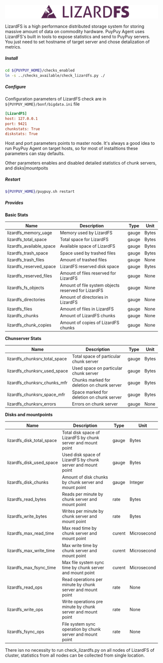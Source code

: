 ![Lizardfs](../images/lizardfs.png)

LizardFS is a high performance distributed storage system for storing massive amount of data on commodity hardware.
PuyPuy Agent uses LizardFS's built in tools to expose statistics and send to PuyPuy servers. 
You just need to set hostname of target server and chose detalization of metrics.   

##### **Install**

```bash
cd ${PUYPUY_HOME}/checks_enabled
ln -s ../checks_available/check_lizardfs.py ./
```

##### **Configure**

Configuration parameters of LizardFS check are in ``${PUYPUY_HOME}/bonf/bigdata.ini`` file  

```ini
[LizardFS]
host: 127.0.0.1
port: 9421
chunkstats: True
diskstats: True
```
Host and port parameters points to master node. It's always a good idea to run PuyPuy Agent on target hosts, 
so for most of installtions these parameters can stay defaults. 

Other parameters enables and disabled detailed statistics of chunk servers, and disks|mountpoits 

##### **Restart**

```bash
${PUYPUY_HOME}/puypuy.sh restart
```

##### **Provides**

**Basic Stats** 

| Name  | Description | Type | Unit|
| ------------- | ------------- |------------- |------------- |
|lizardfs_memory_uage|Memory used by LizardFS|gauge|Bytes|
|lizardfs_total_space|Total space for LizardFS|gauge|Bytes|
|lizardfs_available_space|Available space of LizardFS|gauge|Bytes|
|lizardfs_trash_space|Space used by trashed files|gauge|Bytes|
|lizardfs_trash_files|Amount of trashed files|gauge|None|
|lizardfs_reserved_space|LizardFS reserved disk space|gauge|Bytes|
|lizardfs_reserved_files|Amount of files reserved for LizardFS|gauge|None|
|lizardfs_fs_objects|Amount of file system objects reserved for LizardFS|gauge|None|
|lizardfs_directories|Amount of directories in LizardFS|gauge|None|
|lizardfs_files|Amount of files in LizardFS|gauge|None|
|lizardfs_chunks|Amount of LizardFS chunks|gauge|None|
|lizardfs_chunk_copies|Amount of copies of LizardFS chunks|gauge|None|

**Chunserver Stats**

| Name  | Description | Type | Unit|
| ------------- | ------------- |------------- |------------- |
|lizardfs_chunksrv_total_space|Total space of particular chunk server|gauge|Bytes|
|lizardfs_chunksrv_used_space|Used space on particular chunk server|gauge|Bytes|
|lizardfs_chunksrv_chunks_mfr|Chunks marked for deletion on chunk server|gauge|Bytes|
|lizardfs_chunksrv_space_mfr|Space marked for deletion on chunk server|gauge|Bytes|
|lizardfs_chunksrv_errors|Errors on chunk server|gauge|None|

**Disks and mountpoints**

| Name  | Description | Type | Unit|
| ------------- | ------------- |------------- |------------- |
|lizardfs_disk_total_space|Total disk space of LizardFS by chunk server and mount point|gauge|Bytes|
|lizardfs_disk_used_space|Used disk space of LizardFS by chunk server and mount point|gauge|Bytes|
|lizardfs_disk_chunks|Amount of disk chunks by chunk server and mount point|gauge|Integer|
|lizardfs_read_bytes|Reads per minute by chunk server and mount point|rate|Bytes|
|lizardfs_write_bytes|Writes per minute by chunk server and mount point|rate|Bytes|
|lizardfs_max_read_time|Max read time by chunk server and mount point|curent |Microsecond|
|lizardfs_max_write_time|Max write time by chunk server and mount point|curent |Microsecond|
|lizardfs_max_fsync_time|Max file system sync time by chunk server and mount point|curent |Microsecond|
|lizardfs_read_ops|Read operations per minute by chunk server and mount point|rate|None|
|lizardfs_write_ops|Write operations pre minute by chunk server and mount point|rate|None|
|lizardfs_fsync_ops|File system sync operation by chunk server and mount point|rate|None|


There isn no necessity to run check_lizardfs.py on all nodes of LizardFS of cluster, 
statistics from all nodes can be collected from single location.  